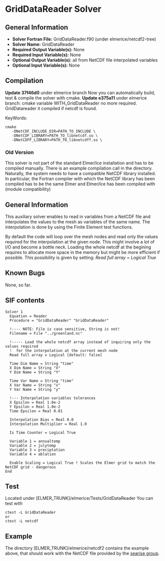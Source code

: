 # GridDataReader Solver
## General Information
- **Solver Fortran File:** GridDataReader.f90 (under elmerice/netcdf2-tree)
- **Solver Name:** GridDataReader
- **Required Output Variable(s):** None
- **Required Input Variable(s):** None
- **Optional Output Variable(s):** all from NetCDF file interpolated variables
- **Optional Input Variable(s):** None

## Compilation
**Update 37f46d0** under elmerice branch
Now you can automatically build, test & compile the solver with cmake.
**Update e375a11** under elmerice branch:
cmake variable WITH_GridDataReader no more required. GridDatareader it compiled if netcdf is found.

KeyWords:
```
cmake
   -DNetCDF_INCLUDE_DIR=PATH_TO_INCLUDE \
   -DNetCDF_LIBRARY=PATH_TO_libnetcdf.so \
   -DNetCDFF_LIBRARY=PATH_TO_libnetcdff.so \
```
### Old Version
This solver is not part of the standard Elmer/Ice installation and has to be compiled manually. There is an example compilation call in the directory. Naturally, the system needs to have a compatible NetCDF library installed. In particular, the Fortran compiler with which the NetCDF library has been compiled has to be the same Elmer and Elmer/Ice has been compiled with (module compatibility)

## General Information
This auxiliary solver enables to read in variables from a NetCDF file and interpolates the values to the mesh as variables of the same name. The interpolation is done by using the Finite Element test functions.

By default the code will loop over the mesh nodes and read only the values required for the interpolation at the given node. This might involve a lot of I/O and become a bottle neck. Loading the whole netcdf at the begining requires to allocate more space in the memory but might be more efficient if possible. This possibility is given by setting: *Read full array = Logical True*

## Known Bugs
None, so far.

## SIF contents
```
Solver 1
  Equation = Reader
  Procedure = "GridDataReader" "GridDataReader"

  !---- NOTE: File is case sensitive, String is not!
  Filename = File "../greenland.nc" 
  
  !----- Load the whole netcdf array instead of inquiring only the values required 
  !  for the interpolation at the current mesh node
  Read full array = Logical [default: false]

  Time Dim Name = String "time"
  X Dim Name = String "X" 
  Y Dim Name = String "Y"

  Time Var Name = String "time"
  X Var Name = String "x" 
  Y Var Name = String "y"

  !--- Interpolation variables tolerances
  X Epsilon = Real 1.0e-2 
  Y Epsilon = Real 1.0e-2 
  Time Epsilon = Real 0.01

  Interpolation Bias = Real 0.0 
  Interpolation Multiplier = Real 1.0 

  Is Time Counter = Logical True

  Variable 1 = annualtemp
  Variable 2 = julytemp
  Variable 3 = preciptation
  Variable 4 = ablation
  
  Enable Scaling = Logical True ! Scales the Elmer grid to match the NetCDF grid - dangerous
End
```

## Test
Located under [ELMER_TRUNK]/elmerice/Tests/GridDataReader
You can test with

```
ctest -L GridDataReader
or 
ctest -L netcdf
```

## Example
The directory [ELMER_TRUNK]/elmerice/netcdf2 contains the example above, that should work with the NetCDF file provided by the [searise group](http://websrv.cs.umt.edu/isis/index.php/Present_Day_Greenland#Data_Download).
